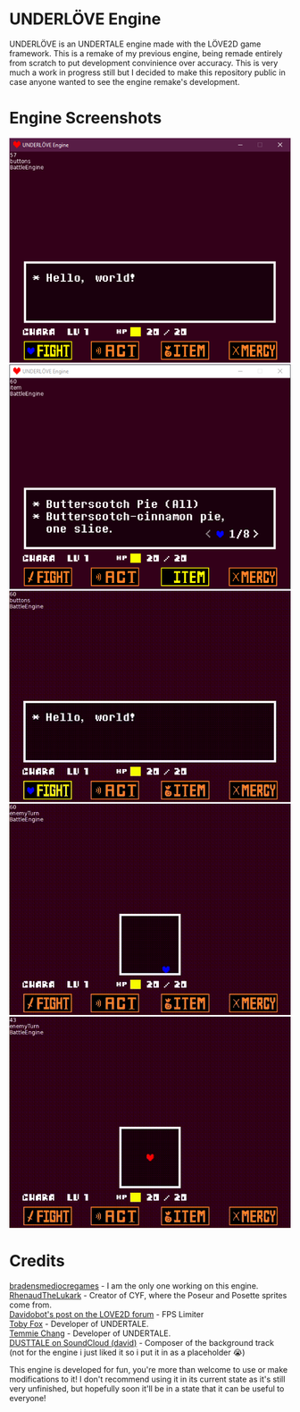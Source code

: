 # UNDERLÖVE Engine
<p>UNDERLÖVE is an UNDERTALE engine made with the LÖVE2D game framework. This is a remake of my previous engine, being remade entirely from scratch to put development convinience over accuracy. This is very much a work in progress still but I decided to make this repository public in case anyone wanted to see the engine remake's development.</p>

# Engine Screenshots
!["9/16/24 screenshot - Menu."](./github/1.png "9/16/24 screenshot - Menu.")
!["9/16/24 screenshot - Items."](./github/2.png "9/16/24 screenshot - Items.")
!["9/16/24 recording - Red soul."](./github/3.gif "9/16/24 recording - Red soul.")
!["9/16/24 recording - Menu."](./github/4.gif "9/16/24 recording - Items.")
!["9/16/24 recording - Blue soul."](./github/5.gif "9/16/24 recording - Blue soul.")

# Credits
[bradensmediocregames](https://github.com/bradensMG/) - I am the only one working on this engine. </br>
[RhenaudTheLukark](https://github.com/RhenaudTheLukark) - Creator of CYF, where the Poseur and Posette sprites come from.</br>
[Davidobot's post on the LOVE2D forum](https://love2d.org/forums/viewtopic.php?p=199030&sid=5e50e42e22e4538ca0f3f7b0717aa2f2#p199030) - FPS Limiter </br>
[Toby Fox](https://x.com/tobyfox) - Developer of UNDERTALE. </br>
[Temmie Chang](https://x.com/tuyoki) - Developer of UNDERTALE. </br> 
[DUSTTALE on SoundCloud (david)](https://soundcloud.com/mortemobire/for-the-world) - Composer of the background track (not for the engine i just liked it so i put it in as a placeholder :sob:) </br>

<p>This engine is developed for fun, you're more than welcome to use or make modifications to it! I don't recommend using it in its current state as it's still very unfinished, but hopefully soon it'll be in a state that it can be useful to everyone!</p>